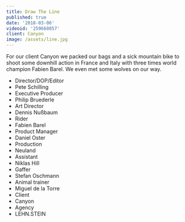```yaml
---
title: Draw The Line
published: true
date: '2018-03-06'
videoid: '259668057'
client: Canyon
image: /assets/line.jpg
---
```

For our client Canyon we packed our bags and a sick mountain bike to shoot some downhill action in France and Italy with three times world champion Fabien Barel. We even met some wolves on our way. 

* Director/DOP/Editor
* Pete Schilling 
* Executive Producer
* Philip Bruederle
* Art Director
* Dennis Nußbaum
* Rider
* Fabien Barel
* Product Manager
* Daniel Oster
* Production
* Neuland
* Assistant
* Niklas Hill
* Gaffer
* Stefan Oschmann
* Animal trainer
* Miguel de la Torre
* Client
* Canyon
* Agency
* LEHN.STEIN
